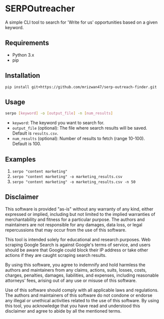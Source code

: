 # SERPOutreacher

A simple CLI tool to search for 'Write for us' opportunities based on a given keyword.

## Requirements

- Python 3.x
- pip

## Installation

`pip install git+https://github.com/mrizwan47/serp-outreach-finder.git`

## Usage

```bash
serpo [keyword] -o [output_file] -n [num_results]
```

- `keyword`: The keyword you want to search for.
- `output_file` (optional): The file where search results will be saved. Default is `results.csv`.
- `num_results` (optional): Number of results to fetch (range 10-100). Default is 100.

## Examples

1. `serpo "content marketing"`
2. `serpo "content marketing" -o marketing_results.csv`
3. `serpo "content marketing" -o marketing_results.csv -n 50`


## Disclaimer
This software is provided "as-is" without any warranty of any kind, either expressed or implied, including but not limited to the implied warranties of merchantability and fitness for a particular purpose. The authors and maintainers are not responsible for any damages, data loss, or legal repercussions that may occur from the use of this software.

This tool is intended solely for educational and research purposes. Web scraping Google Search is against Google's terms of service, and users should be aware that Google could block their IP address or take other actions if they are caught scraping search results.

By using this software, you agree to indemnify and hold harmless the authors and maintainers from any claims, actions, suits, losses, costs, charges, penalties, damages, liabilities, and expenses, including reasonable attorneys' fees, arising out of any use or misuse of this software.

Use of this software should comply with all applicable laws and regulations. The authors and maintainers of this software do not condone or endorse any illegal or unethical activities related to the use of this software. By using this tool, you acknowledge that you have read and understood this disclaimer and agree to abide by all the mentioned terms.
